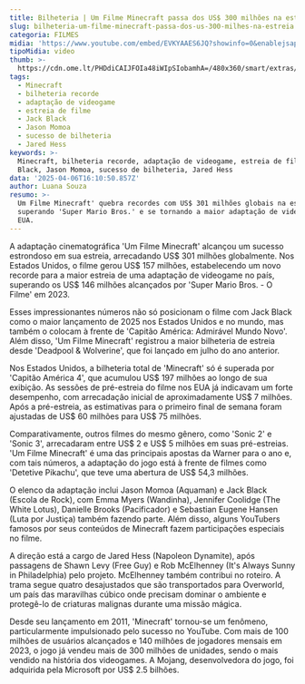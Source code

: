 ```yaml
---
title: Bilheteria | Um Filme Minecraft passa dos US$ 300 milhões na estreia
slug: bilheteria-um-filme-minecraft-passa-dos-us-300-milhes-na-estreia
categoria: FILMES
midia: 'https://www.youtube.com/embed/EVKYAAES6JQ?showinfo=0&enablejsapi=1'
tipoMidia: video
thumb: >-
  https://cdn.ome.lt/PHDdiCAIJFOIa48iWIpSIobamhA=/480x360/smart/extras/conteudos/01_xkbPbLN.jpg
tags:
  - Minecraft
  - bilheteria recorde
  - adaptação de videogame
  - estreia de filme
  - Jack Black
  - Jason Momoa
  - sucesso de bilheteria
  - Jared Hess
keywords: >-
  Minecraft, bilheteria recorde, adaptação de videogame, estreia de filme, Jack
  Black, Jason Momoa, sucesso de bilheteria, Jared Hess
data: '2025-04-06T16:10:50.857Z'
author: Luana Souza
resumo: >-
  Um Filme Minecraft' quebra recordes com US$ 301 milhões globais na estreia,
  superando 'Super Mario Bros.' e se tornando a maior adaptação de videogame nos
  EUA.
---
```


A adaptação cinematográfica 'Um Filme Minecraft' alcançou um sucesso estrondoso em sua estreia, arrecadando US$ 301 milhões globalmente. Nos Estados Unidos, o filme gerou US$ 157 milhões, estabelecendo um novo recorde para a maior estreia de uma adaptação de videogame no país, superando os US$ 146 milhões alcançados por 'Super Mario Bros. - O Filme' em 2023.

Esses impressionantes números não só posicionam o filme com Jack Black como o maior lançamento de 2025 nos Estados Unidos e no mundo, mas também o colocam à frente de 'Capitão América: Admirável Mundo Novo'. Além disso, 'Um Filme Minecraft' registrou a maior bilheteria de estreia desde 'Deadpool & Wolverine', que foi lançado em julho do ano anterior.

Nos Estados Unidos, a bilheteria total de 'Minecraft' só é superada por 'Capitão América 4', que acumulou US$ 197 milhões ao longo de sua exibição. As sessões de pré-estreia do filme nos EUA já indicavam um forte desempenho, com arrecadação inicial de aproximadamente US$ 7 milhões. Após a pré-estreia, as estimativas para o primeiro final de semana foram ajustadas de US$ 60 milhões para US$ 75 milhões.

Comparativamente, outros filmes do mesmo gênero, como 'Sonic 2' e 'Sonic 3', arrecadaram entre US$ 2 e US$ 5 milhões em suas pré-estreias. 'Um Filme Minecraft' é uma das principais apostas da Warner para o ano e, com tais números, a adaptação do jogo está à frente de filmes como 'Detetive Pikachu', que teve uma abertura de US$ 54,3 milhões.

O elenco da adaptação inclui Jason Momoa (Aquaman) e Jack Black (Escola de Rock), com Emma Myers (Wandinha), Jennifer Coolidge (The White Lotus), Danielle Brooks (Pacificador) e Sebastian Eugene Hansen (Luta por Justiça) também fazendo parte. Além disso, alguns YouTubers famosos por seus conteúdos de Minecraft fazem participações especiais no filme.

A direção está a cargo de Jared Hess (Napoleon Dynamite), após passagens de Shawn Levy (Free Guy) e Rob McElhenney (It's Always Sunny in Philadelphia) pelo projeto. McElhenney também contribui no roteiro. A trama segue quatro desajustados que são transportados para Overworld, um país das maravilhas cúbico onde precisam dominar o ambiente e protegê-lo de criaturas malignas durante uma missão mágica.

Desde seu lançamento em 2011, 'Minecraft' tornou-se um fenômeno, particularmente impulsionado pelo sucesso no YouTube. Com mais de 100 milhões de usuários alcançados e 140 milhões de jogadores mensais em 2023, o jogo já vendeu mais de 300 milhões de unidades, sendo o mais vendido na história dos videogames. A Mojang, desenvolvedora do jogo, foi adquirida pela Microsoft por US$ 2.5 bilhões.
